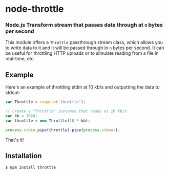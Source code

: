 node-throttle
=============
### Node.js Transform stream that passes data through at `n` bytes per second

This module offers a `Throttle` passthrough stream class, which allows you to
write data to it and it will be passed through in `n` bytes per second. It can
be useful for throttling HTTP uploads or to simulate reading from a file in
real-time, etc.


Example
-------

Here's an example of throttling stdin at 10 kb/s and outputting the data to
stdout:

``` js
var Throttle = require('throttle');

// create a "Throttle" instance that reads at 10 kb/s
var kb = 1024;
var throttle = new Throttle(10 * kb);

process.stdin.pipe(throttle).pipe(process.stdout);
```

That's it!

Installation
------------

``` bash
$ npm install throttle
```

